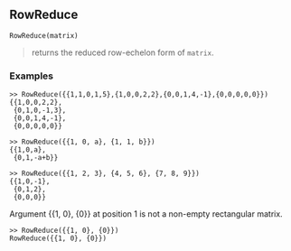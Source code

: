 ## RowReduce

```
RowReduce(matrix)
```

> returns the reduced row-echelon form of `matrix`.

### Examples
```
>> RowReduce({{1,1,0,1,5},{1,0,0,2,2},{0,0,1,4,-1},{0,0,0,0,0}})
{{1,0,0,2,2},  
 {0,1,0,-1,3},
 {0,0,1,4,-1},
 {0,0,0,0,0}}
 
>> RowReduce({{1, 0, a}, {1, 1, b}})   
{{1,0,a},
 {0,1,-a+b}}
 
>> RowReduce({{1, 2, 3}, {4, 5, 6}, {7, 8, 9}})
{{1,0,-1},
 {0,1,2},
 {0,0,0}}
```  

Argument {{1, 0}, {0}} at position 1 is not a non-empty rectangular matrix.  
```  
>> RowReduce({{1, 0}, {0}})   
RowReduce({{1, 0}, {0}})  
```   